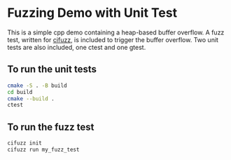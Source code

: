 # Fuzzing Demo with Unit Test

This is a simple cpp demo containing a heap-based buffer overflow. A fuzz test, written for [cifuzz](https://github.com/CodeIntelligenceTesting/cifuzz), is included to trigger the buffer overflow. Two unit tests are also included, one ctest and one gtest.

## To run the unit tests
```bash
cmake -S . -B build
cd build
cmake --build .
ctest
```

## To run the fuzz test
```bash
cifuzz init
cifuzz run my_fuzz_test
```

